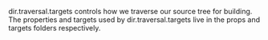 dir.traversal.targets controls how we traverse our source tree for building.  The properties and targets used by dir.traversal.targets live in the props and targets folders respectively.